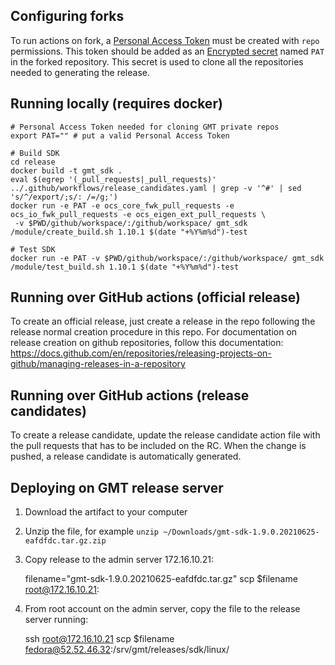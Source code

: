 Configuring forks
-----------------

To run actions on fork, a [Personal Access Token](https://docs.github.com/en/github/authenticating-to-github/keeping-your-account-and-data-secure/creating-a-personal-access-token) 
must be created with `repo` permissions. This token should be added as an [Encrypted secret](https://docs.github.com/en/actions/reference/encrypted-secrets)
named `PAT` in the forked repository. This secret is used to clone all the repositories needed to generating the 
release.  

Running locally (requires docker)
---------------------------------
    # Personal Access Token needed for cloning GMT private repos
    export PAT="" # put a valid Personal Access Token
    
    # Build SDK
    cd release
    docker build -t gmt_sdk .
    eval $(egrep '(_pull_requests|_pull_requests)' ../.github/workflows/release_candidates.yaml | grep -v '^#' | sed 's/^/export/;s/: /=/g;')
    docker run -e PAT -e ocs_core_fwk_pull_requests -e ocs_io_fwk_pull_requests -e ocs_eigen_ext_pull_requests \
     -v $PWD/github/workspace/:/github/workspace/ gmt_sdk /module/create_build.sh 1.10.1 $(date "+%Y%m%d")-test
    
    # Test SDK
    docker run -e PAT -v $PWD/github/workspace/:/github/workspace/ gmt_sdk /module/test_build.sh 1.10.1 $(date "+%Y%m%d")-test
    
Running over GitHub actions (official release)
----------------------------------------------

To create an official release, just create a release in the repo following the release normal creation procedure in this repo.
For documentation on release creation on github repositories, follow this documentation:
https://docs.github.com/en/repositories/releasing-projects-on-github/managing-releases-in-a-repository

Running over GitHub actions (release candidates)
----------------------------------------------

To create a release candidate, update the release candidate action file with the pull requests that has to be included on the RC.
When the change is pushed, a release candidate is automatically generated. 

Deploying on GMT release server
-------------------------------

1. Download the artifact to your computer

2. Unzip the file, for example `unzip ~/Downloads/gmt-sdk-1.9.0.20210625-eafdfdc.tar.gz.zip`

3. Copy release to the admin server 172.16.10.21:


    filename="gmt-sdk-1.9.0.20210625-eafdfdc.tar.gz"
    scp $filename root@172.16.10.21:

2. From root account on the admin server, copy the file to the release server running:


    ssh root@172.16.10.21 scp $filename fedora@52.52.46.32:/srv/gmt/releases/sdk/linux/
    
    